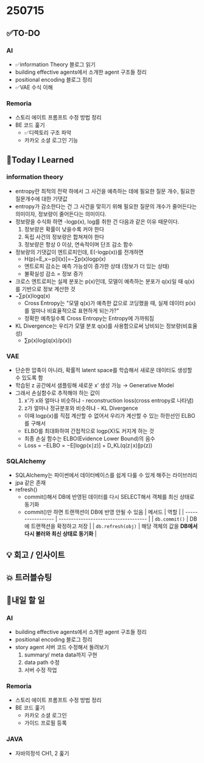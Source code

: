 # 250715
## ✅TO-DO
### AI
- ✅information Theory 블로그 읽기
- building effective agents에서 소개한 agent 구조들 정리
- positional encoding 블로그 정리
- ✅VAE 수식 이해
### Remoria
- 스토리 에이트 프롬프트 수정 방법 정리
- BE 코드 훑기
    - ✅디렉토리 구조 파악
    - 카카오 소셜 로그인 기능

## 📌Today I Learned
### information theory
- entropy란 최적의 전략 하에서 그 사건을 예측하는 데에 필요한 질문 개수, 필요한 질문개수에 대한 기댓값
- entropy가 감소한다는 건 그 사건을 맞히기 위해 필요한 질문의 개수가 줄어든다는 의미이자, 정보량이 줄어든다는 의미이다.
- 정보량을 수식화 하면 -logp(x), log를 취한 건 다음과 같은 이유 때문이다.
    1. 정보량은 확률이 낮을수록 커야 한다
    2. 독립 사건의 정보량은 합쳐져야 한다
    3. 정보량은 항상 0 이상, 연속적이며 단조 감소 함수
- 정보량의 기댓값이 엔트로피인데, E(-logp(x))를 전개하면 
    - H(p)=E_x∼p[I(x)]=−∑p(x)logp(x)
    - 엔트로피 감소는 예측 가능성이 증가한 상태 (정보가 더 있는 상태)
    - 불확실성 감소 = 정보 증가
- 크로스 엔트로피는 실제 분포는 p(x)인데, 모델이 예측하는 분포가 q(x)일 때 q(x)를 기반으로 정보 계산한 것
- −∑p(x)logq(x)
    - Cross Entropy는 "모델 q(x)가 예측한 값으로 코딩했을 때, 실제 데이터 p(x)를 얼마나 비효율적으로 표현하게 되는가?"
    - 정확한 예측일수록 Cross Entropy는 Entropy에 가까워짐
- KL Divergence는 우리가 모델 분포 q(x)를 사용함으로써 낭비되는 정보량(비효율성)
    - ∑p(x)log(q(x)/p(x))
​
### VAE
- 단순한 압축이 아니라, 확률적 latent space를 학습해서 새로운 데이터도 생성할 수 있도록 함
- 학습된 z 공간에서 샘플링해 새로운 x′ 생성 가능 → Generative Model
- 그래서 손실함수로 추적해야 하는 값이
    1. x'가 x와 얼마나 비슷하냐 - reconstruction loss(cross entropy로 나타냄)
    2. z가 얼마나 정규분포와 비슷하냐 - KL Divergence
    - 이때 logp(x)를 직접 계산할 수 없어서 우리가 계산할 수 있는 하한선인 ELBO를 구해서 
    - ELBO를 최대화하여 간접적으로 logp(X)도 커지게 하는 것
    - 최종 손실 함수는 ELBO(Evidence Lower Bound)의 음수
    - Loss = −ELBO = −E[logp(x∣z)] + D_KL(q(z∣x)∥p(z))

### SQLAlchemy
- SQLAlchemy는 파이썬에서 데이터베이스를 쉽게 다룰 수 있게 해주는 라이브러리
- jpa 같은 존재
- refresh()
    - commit()해서 DB에 반영된 데이터를 다시 SELECT해서 객체를 최신 상태로 동기화
    - commit()만 하면 트랜잭션이 DB에 반영 안될 수 있음
| 메서드               | 역할                                   |
| ----------------- | ------------------------------------ |
| `db.commit()`     | DB에 트랜잭션을 확정하고 저장                    |
| `db.refresh(obj)` | 해당 객체의 값을 **DB에서 다시 불러와 최신 상태로 동기화** |


## 💡 회고 / 인사이트

## 💥 트러블슈팅

## 🍩내일 할 일
### AI
- building effective agents에서 소개한 agent 구조들 정리
- positional encoding 블로그 정리
- story agent 서버 코드 수정해서 돌려보기
    1. summary/ meta data까지 구현
    2. data path 수정
    3. 서버 수정 작업
### Remoria
- 스토리 에이트 프롬프트 수정 방법 정리
- BE 코드 훑기
    - 카카오 소셜 로그인
    - 가이드 프로필 등록
### JAVA
- 자바의정석 CH1, 2 훑기